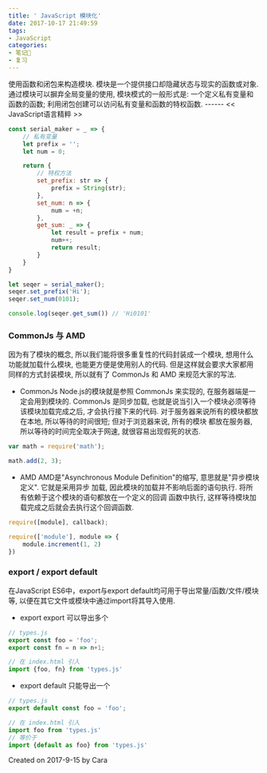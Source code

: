 ```yaml
---
title: ' JavaScript 模块化'
date: 2017-10-17 21:49:59
tags:
- JavaScript
categories:
- 笔记📒
- 复习
---
```

使用函数和闭包来构造模块. 模块是一个提供接口却隐藏状态与现实的函数或对象.
通过模块可以摒弃全局变量的使用, 模块模式的一般形式是: 一个定义私有变量和函数的函数;
利用闭包创建可以访问私有变量和函数的特权函数. 
------ << JavaScript语言精粹 >>

```javascript
const serial_maker = _ => {
	// 私有变量
	let prefix = '';
	let num = 0;

	return {
		// 特权方法
		set_prefix: str => {
			prefix = String(str);
		},
		set_num: n => {
			num = +n;
		},
		get_sum: _ => {
			let result = prefix + num;
			num++;
			return result;
		}
	}
}

let seqer = serial_maker();
seqer.set_prefix('Hi');
seqer.set_num(0101);

console.log(seqer.get_sum()) // 'Hi0101'
```

### CommonJs 与 AMD
因为有了模块的概念, 所以我们能将很多重复性的代码封装成一个模块, 想用什么
功能就加载什么模块, 也能更方便是使用别人的代码. 但是这样就会要求大家都用
同样的方式封装模块, 所以就有了 CommonJs 和 AMD 来规范大家的写法.

- CommonJs
Node.js的模块就是参照 CommonJs 来实现的, 在服务器端是一定会用到模块的. CommonJs
 是同步加载, 也就是说当引入一个模块必须等待该模块加载完成之后, 才会执行接下来的代码.
对于服务器来说所有的模块都放在本地, 所以等待的时间很短; 但对于浏览器来说, 所有的模块
都放在服务器, 所以等待的时间完全取决于网速, 就很容易出现假死的状态.

```javascript
var math = require('math');

math.add(2, 3);
```

- AMD
AMD是"Asynchronous Module Definition"的缩写, 意思就是"异步模块定义". 它就是采用异步
加载, 因此模块的加载并不影响后面的语句执行. 将所有依赖于这个模块的语句都放在一个定义的回调
函数中执行, 这样等待模块加载完成之后就会去执行这个回调函数.

```javascript
require([module], callback);

require(['module'], module => {
	module.increment(1, 2)
}) 

```

### export / export default 
在JavaScript ES6中，export与export default均可用于导出常量/函数/文件/模块等,
以便在其它文件或模块中通过import将其导入使用.

- export 
export 可以导出多个

```javascript
// types.js
export const foo = 'foo';
export const fn = n => n+1;

// 在 index.html 引入
import {foo, fn} from 'types.js'
```

- export default
只能导出一个

```javascript
// types.js
export default const foo = 'foo';

// 在 index.html 引入
import foo from 'types.js'
// 等价于
import {default as foo} from 'types.js'
```

Created on 2017-9-15 by Cara
